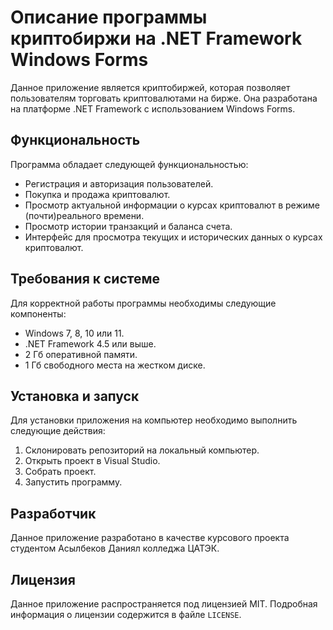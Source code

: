 # Описание программы криптобиржи на .NET Framework Windows Forms

Данное приложение является криптобиржей, которая позволяет пользователям торговать криптовалютами на бирже. Она разработана на платформе .NET Framework с использованием Windows Forms.

## Функциональность

Программа обладает следующей функциональностью:

- Регистрация и авторизация пользователей.
- Покупка и продажа криптовалют.
- Просмотр актуальной информации о курсах криптовалют в режиме (почти)реального времени.
- Просмотр истории транзакций и баланса счета.
- Интерфейс для просмотра текущих и исторических данных о курсах криптовалют.

## Требования к системе

Для корректной работы программы необходимы следующие компоненты:

- Windows 7, 8, 10 или 11.
- .NET Framework 4.5 или выше.
- 2 Гб оперативной памяти.
- 1 Гб свободного места на жестком диске.

## Установка и запуск

Для установки приложения на компьютер необходимо выполнить следующие действия:

1. Склонировать репозиторий на локальный компьютер.
2. Открыть проект в Visual Studio.
3. Собрать проект.
4. Запустить программу.

## Разработчик

Данное приложение разработано в качестве курсового проекта студентом Асылбеков Даниял колледжа ЦАТЭК.

## Лицензия

Данное приложение распространяется под лицензией MIT. Подробная информация о лицензии содержится в файле `LICENSE`.
